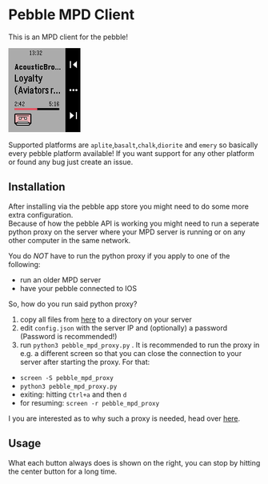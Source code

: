 Pebble MPD Client
=================

This is an MPD client for the pebble!

![Pebble MPD Client](https://raw.githubusercontent.com/Sorunome/pebble-mpd-client/master/screenshots/basalt.png)

Supported platforms are `aplite`,`basalt`,`chalk`,`diorite` and `emery` so basically every pebble platform available! If you want support for any other platform or found any bug just create an issue.

Installation
------------
After installing via the pebble app store you might need to do some more extra configuration.  
Because of how the pebble API is working you might need to run a seperate python proxy on the server where your MPD server is running or on any other computer in the same network.

You do _NOT_ have to run the python proxy if you apply to one of the following:
* run an older MPD server
* have your pebble connected to IOS

So, how do you run said python proxy?
1. copy all files from [here](https://github.com/Sorunome/pebble-mpd-client/blob/master/server/config.json) to a directory on your server
2. edit `config.json` with the server IP and (optionally) a password (Password is recommended!)
3. run `python3 pebble_mpd_proxy.py` . It is recommended to run the proxy in e.g. a different screen so that you can close the connection to your server after starting the proxy. For that:
 - `screen -S pebble_mpd_proxy`
 - `python3 pebble_mpd_proxy.py`
 - exiting: hitting `Ctrl+a` and then `d`
 - for resuming: `screen -r pebble_mpd_proxy`

I you are interested as to why such a proxy is needed, head over [here](https://forums.pebble.com/t/pebblekit-js-raw-tcp-sockets/25042).

Usage
-----
What each button always does is shown on the right, you can stop by hitting the center button for a long time.
